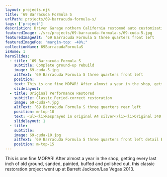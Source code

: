 ```yaml
---
layout: projects.njk
title: ’69 Barracuda Formula S
urlPath: projects/69-barracuda-formula-s/
tags: ['project']
description: Driven Garage nothern California restomod auto customization and repair shop
featuredImage: ./src/projects/69-barracuda-formula-s/69-cuda-5.jpg
featuredImageAlt: ’69 Barracuda Formula S three quarters front left
featuredImagePos: "margin-top: -48%;"
collectionName: 69BarracudaFormulaS
isHome: 1
heroSlides:
  - title: ’69 Barracuda Formula S
    subtitle: Complete ground-up rebuild
    image: 69-cuda-5.jpg
    altText: ’69 Barracuda Formula S three quarters front left
    position: 
    text: This is one fine MOPAR! After almost a year in the shop, getting every last inch of old ground, sanded, painted, buffed and polished out, this classic restoration project went up at Barrett Jackson/Las Vegas 2013.
    slidelayout:
  - title: Original Performance Restored
    subtitle: Classic Period-correct restoration
    image: 69-cuda-4.jpg
    altText: ’69 Barracuda Formula S three quarters rear left
    position: m-top-10
    text: <ul><li>Resprayed in original A4 silver</li><li>Original 340 engine</li><li>Original 4-speed transmission w/Hurst shifter</li><li>Original 8 ¾” Sure-Grip rear end</li><li>Every nut and bolt on this car was touched</li><li>Period-correct restoration using NOS parts wherever possible</li><li>High-quality aftermarket parts when needed</li></ul>
    slidelayout: 1
  - title: 
    subtitle: 
    image: 69-cuda-10.jpg
    altText: ’69 Barracuda Formula S three quarters front left detail Barracuda badge
    position: m-top-15
---
```



This is one fine MOPAR! After almost a year in the shop, getting every last inch of old ground, sanded, painted, buffed and polished out, this classic restoration project went up at Barrett Jackson/Las Vegas 2013.
